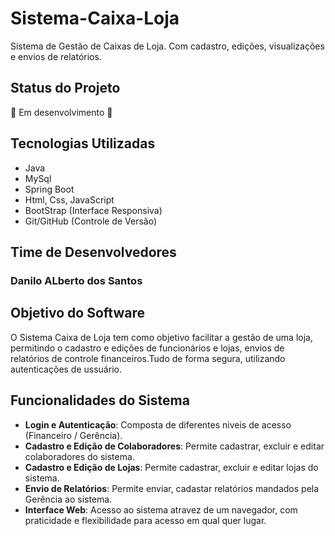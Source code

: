 # Sistema-Caixa-Loja
Sistema de Gestão de Caixas de Loja. Com cadastro, edições, visualizações e envios de relatórios. 

## Status do Projeto
🚧 Em desenvolvimento 🚧

## Tecnologias Utilizadas
- Java
- MySql
- Spring Boot
- Html, Css, JavaScript
- BootStrap (Interface Responsiva)
- Git/GitHub (Controle de Versão)

## Time de Desenvolvedores
### Danilo ALberto dos Santos

## Objetivo do Software
O Sistema Caixa de Loja tem como objetivo facilitar a gestão de uma loja, permitindo o cadastro e edições de funcionários e lojas, envios de relatórios de controle financeiros.Tudo de forma segura, utilizando autenticações de ussuário.

## Funcionalidades do Sistema
- **Login e Autenticação**: Composta de diferentes niveis de acesso (Financeiro / Gerência).
- **Cadastro e Edição de Colaboradores**: Permite cadastrar, excluir e editar colaboradores do sistema.
- **Cadastro e Edição de Lojas**: Permite cadastrar, excluir e editar lojas do sistema.
- **Envio de Relatórios**: Permite enviar, cadastar relatórios mandados pela Gerência ao sistema.
- **Interface Web**: Acesso ao sistema atravez de um navegador, com praticidade e flexibilidade para acesso em qual quer lugar.  
